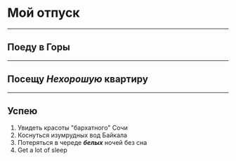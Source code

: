 # Мой отпуск

---
## Поеду в **Горы**

---
## Посещу **_Нехорошую_ квартиру**

---
## Успею
1. Увидеть красоты "бархатного" Сочи
2. Коснуться изумрудных вод Байкала
3. Потеряться в череде **_белых_** ночей без сна
4. Get a lot of sleep
